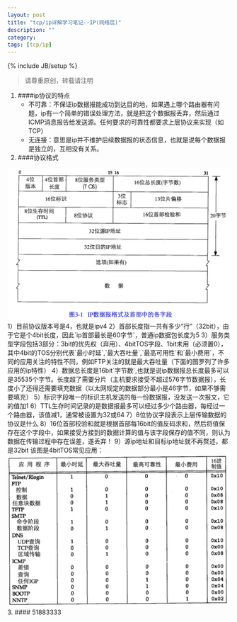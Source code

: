 ```yaml
---
layout: post
title: "tcp/ip详解学习笔记--IP(网络层)"
description: ""
category:
tags: [tcp/ip]
---
```

{% include JB/setup %}     
> 请尊重原创，转载请注明

1. ####ip协议的特点
	* 不可靠：不保证ip数据报能成功到达目的地，如果遇上哪个路由器有问题，ip有一个简单的错误处理方法，就是把这个数据报丢弃，然后通过ICMP消息报告给发送源。任何要求的可靠性都要求上层协议来实现（如TCP）
	* 无连接：意思是ip并不维护后续数据报的状态信息，也就是说每个数据报是独立的，互相没有关系。
2. ####协议格式
<img src="https://raw.githubusercontent.com/arkulo56/arkulo56.github.com/master/images/tcpip/1.png" width="650" />
	1）目前协议版本号是4，也就是ipv4     
	2）首部长度指一共有多少“行”（32bit），由于它是个4bit长度，因此`ip首部最长是60字节`，普通ip数据包长度为5         
	3）服务类型字段包括3部分：3bit的优先权（弃用）、4bitTOS字段、1bit未用（必须置0），其中4bit的TOS分别代表`最小时延`,`最大吞吐量`,`最高可用性`和`最小费用`，不同的应用关注的特性不同，例如FTP关注的就是最大吞吐量（下面的图罗列了许多应用的ip特性）    
	4）数据总长度是16bit`字节数`,也就是说ip数据报总长度最多可以是35535个字节。长度超了需要分片（主机要求接受不超过576字节数据报），长度小了还得还需要填充数据（以太网规定的数据部分最小是46字节，如果不够需要填充）    
	5）标识字段唯一的标识主机发送的每一份数据报，没发送一次报文，它的值加1    
	6）TTL生存时间记录的是数据报最多可以经过多少个路由器，每经过一个路由器，该值减1，通常被设置为32或64    
	7）8位协议字段表示上层传输数据的协议是什么    
	8）16位首部校验和就是根据首部每16bit的值反码求和，然后将值保存在这个字段中，如果接受方接到的数据计算的值与该字段保存的值不同，则认为数据在传输过程中存在误差，遂丢弃！     
	9）源ip地址和目标ip地址就不再赘述，都是32bit     
该图是4bitTOS常见应用：
<img src="https://raw.githubusercontent.com/arkulo56/arkulo56.github.com/master/images/tcpip/2.png" width="650" />
3. ####
51883333